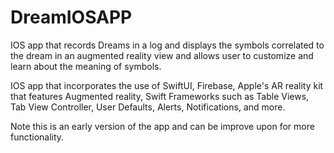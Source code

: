 # DreamIOSAPP

IOS app that records Dreams in a log and displays the symbols correlated to the dream in an augmented reality view and allows user to customize and learn about the meaning of symbols.


IOS app that incorporates the use of SwiftUI, Firebase, Apple's AR reality kit that features Augmented reality, Swift Frameworks such as Table Views, Tab View Controller, User Defaults, Alerts, Notifications, and more. 

Note this is an early version of the app and can be improve upon for more functionality.
